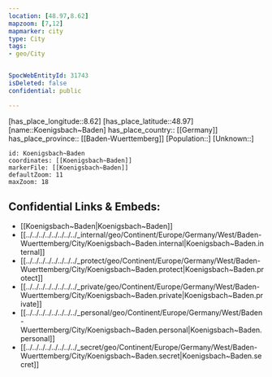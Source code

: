 ```yaml
---
location: [48.97,8.62] 
mapzoom: [7,12] 
mapmarker: city 
type: City
tags:
- geo/City


SpocWebEntityId: 31743
isDeleted: false
confidential: public

---
```

[has_place_longitude::8.62] 
[has_place_latitude::48.97] 
[name::Koenigsbach~Baden] 
has_place_country:: [[Germany]]  
has_place_province:: [[Baden-Wuerttemberg]] 
[Population::] 
[Unknown::] 


```leaflet
id: Koenigsbach~Baden
coordinates: [[Koenigsbach~Baden]] 
markerFile: [[Koenigsbach~Baden]] 
defaultZoom: 11 
maxZoom: 18
```


## Confidential Links & Embeds: 
- [[Koenigsbach~Baden|Koenigsbach~Baden]]  
- [[../../../../../../../../_internal/geo/Continent/Europe/Germany/West/Baden-Wuerttemberg/City/Koenigsbach~Baden.internal|Koenigsbach~Baden.internal]] 
- [[../../../../../../../../_protect/geo/Continent/Europe/Germany/West/Baden-Wuerttemberg/City/Koenigsbach~Baden.protect|Koenigsbach~Baden.protect]] 
- [[../../../../../../../../_private/geo/Continent/Europe/Germany/West/Baden-Wuerttemberg/City/Koenigsbach~Baden.private|Koenigsbach~Baden.private]] 
- [[../../../../../../../../_personal/geo/Continent/Europe/Germany/West/Baden-Wuerttemberg/City/Koenigsbach~Baden.personal|Koenigsbach~Baden.personal]] 
- [[../../../../../../../../_secret/geo/Continent/Europe/Germany/West/Baden-Wuerttemberg/City/Koenigsbach~Baden.secret|Koenigsbach~Baden.secret]] 
